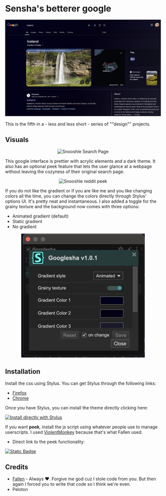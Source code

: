 # Sensha's betterer google

<p align="center">
    <img src="assets/snooshle_overview.png" alt="Snooshle Overview" />
</p>

This is the fifth in a - less and less short - series of ""design"" projects. 

## Visuals 

<p align="center">
    <img src="assets/snooshle_modals.gif" alt="Snooshle Search Page" />
</p>


This google interface is prettier with acrylic elements and a dark theme. It also has an optional peek feature that lets the user glance at a webpage without leaving the cozyness of their original search page. 


<p align="center">
    <img src="assets/snooshle_image_reddit.gif" alt="Snooshle reddit peek" />
</p>


If you do not like the gradient or if you are like me and you like changing colors all the time, you can change the colors directly through Stylus' options UI. It's pretty neat and instantaneous. I also added a toggle for the grainy texture and the background now comes with three options: 
- Animated gradient (default)
- Static gradient
- No gradient
  
<div align="center">
    <img src="assets/snooshle_UI.png" alt="Snooshle UI" width="400"/>
</div>



## Installation 

Install the css using Stylus. You can get Stylus through the following links: 

-   [Firefox](https://addons.mozilla.org/en-US/firefox/addon/styl-us/)
-   [Chrome](https://chromewebstore.google.com/detail/stylus/clngdbkpkpeebahjckkjfobafhncgmne)

Once you have Stylus, you can install the theme directly clicking here: 

[![Install directly with Stylus](https://img.shields.io/badge/Install%20directly%20with-Stylus-238b8b.svg)](https://github.com/senshastic/snesh-betterer-google/raw/refs/heads/main/css/snooshle.user.css)


If you want **peek**, install the js script using whatever people use to manage userscripts. I used [ViolentMonkey](https://violentmonkey.github.io/) because that's what Fallen used. 

- Direct link to the peek functionality: 

[![Static Badge](https://img.shields.io/badge/Install_directly_with-whatever-yellow)](https://github.com/senshastic/snesh-betterer-google/raw/refs/heads/main/js/Snooshle_Peek.user.js)


## Credits 

- [Fallen](https://github.com/FallenStar08) - Always ❤️. Forgive me god cuz I stole code from you. But then again I forced you to write that code so I think we're even. 
- Peloton 
